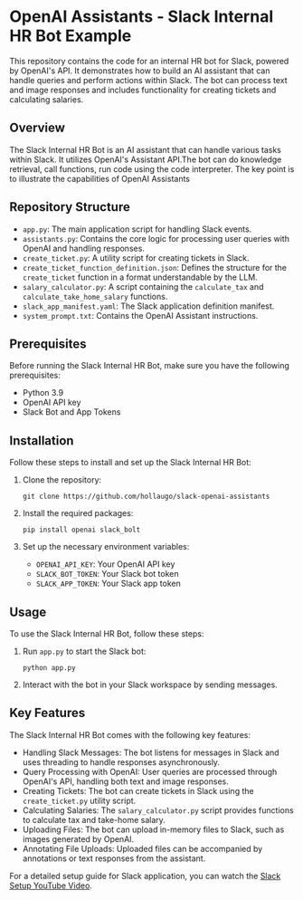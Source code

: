 # OpenAI Assistants - Slack Internal HR Bot Example

This repository contains the code for an internal HR bot for Slack, powered by OpenAI's API. It demonstrates how to build an AI assistant that can handle queries and perform actions within Slack. The bot can process text and image responses and includes functionality for creating tickets and calculating salaries.

## Overview

The Slack Internal HR Bot is an AI assistant that can handle various tasks within Slack. It utilizes OpenAI's Assistant API.The bot can do knowledge retrieval, call functions, run code using the code interpreter. The key point is to illustrate the capabilities of OpenAI Assistants 

## Repository Structure

- `app.py`: The main application script for handling Slack events.
- `assistants.py`: Contains the core logic for processing user queries with OpenAI and handling responses.
- `create_ticket.py`: A utility script for creating tickets in Slack.
- `create_ticket_function_definition.json`: Defines the structure for the `create_ticket` function in a format understandable by the LLM.
- `salary_calculator.py`: A script containing the `calculate_tax` and `calculate_take_home_salary` functions.
- `slack_app_manifest.yaml`: The Slack application definition manifest.
- `system_prompt.txt`: Contains the OpenAI Assistant instructions.

## Prerequisites

Before running the Slack Internal HR Bot, make sure you have the following prerequisites:

- Python 3.9
- OpenAI API key
- Slack Bot and App Tokens

## Installation

Follow these steps to install and set up the Slack Internal HR Bot:

1. Clone the repository:
    ```
    git clone https://github.com/hollaugo/slack-openai-assistants
    ```

2. Install the required packages:
    ```
    pip install openai slack_bolt
    ```

3. Set up the necessary environment variables:
    - `OPENAI_API_KEY`: Your OpenAI API key
    - `SLACK_BOT_TOKEN`: Your Slack bot token
    - `SLACK_APP_TOKEN`: Your Slack app token

## Usage

To use the Slack Internal HR Bot, follow these steps:

1. Run `app.py` to start the Slack bot:
    ```
    python app.py
    ```

2. Interact with the bot in your Slack workspace by sending messages.

## Key Features

The Slack Internal HR Bot comes with the following key features:

- Handling Slack Messages: The bot listens for messages in Slack and uses threading to handle responses asynchronously.
- Query Processing with OpenAI: User queries are processed through OpenAI's API, handling both text and image responses.
- Creating Tickets: The bot can create tickets in Slack using the `create_ticket.py` utility script.
- Calculating Salaries: The `salary_calculator.py` script provides functions to calculate tax and take-home salary.
- Uploading Files: The bot can upload in-memory files to Slack, such as images generated by OpenAI.
- Annotating File Uploads: Uploaded files can be accompanied by annotations or text responses from the assistant.

For a detailed setup guide for Slack application, you can watch the [Slack Setup YouTube Video](https://www.youtube.com/watch?v=HQzYIWY2O2I).
